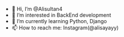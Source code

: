 - 👋 Hi, I’m @Alisultan4
- 👀 I’m interested in BackEnd development
- 🌱 I’m currently learning Python, Django
- 📫 How to reach me: Instagram(@alisayayy)

